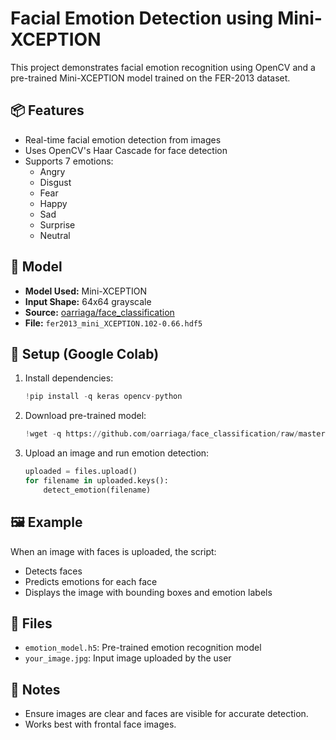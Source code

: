 
# Facial Emotion Detection using Mini-XCEPTION

This project demonstrates facial emotion recognition using OpenCV and a pre-trained Mini-XCEPTION model trained on the FER-2013 dataset.

## 📦 Features

- Real-time facial emotion detection from images
- Uses OpenCV's Haar Cascade for face detection
- Supports 7 emotions:
  - Angry
  - Disgust
  - Fear
  - Happy
  - Sad
  - Surprise
  - Neutral

## 🧠 Model

- **Model Used:** Mini-XCEPTION
- **Input Shape:** 64x64 grayscale
- **Source:** [oarriaga/face_classification](https://github.com/oarriaga/face_classification)
- **File:** `fer2013_mini_XCEPTION.102-0.66.hdf5`

## 🚀 Setup (Google Colab)

1. Install dependencies:
   ```python
   !pip install -q keras opencv-python
   ```

2. Download pre-trained model:
   ```python
   !wget -q https://github.com/oarriaga/face_classification/raw/master/trained_models/emotion_models/fer2013_mini_XCEPTION.102-0.66.hdf5 -O emotion_model.h5
   ```

3. Upload an image and run emotion detection:
   ```python
   uploaded = files.upload()
   for filename in uploaded.keys():
       detect_emotion(filename)
   ```

## 🖼️ Example

When an image with faces is uploaded, the script:
- Detects faces
- Predicts emotions for each face
- Displays the image with bounding boxes and emotion labels

## 📁 Files

- `emotion_model.h5`: Pre-trained emotion recognition model
- `your_image.jpg`: Input image uploaded by the user

## 📌 Notes

- Ensure images are clear and faces are visible for accurate detection.
- Works best with frontal face images.
